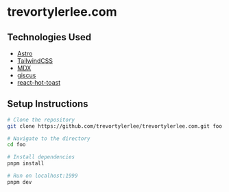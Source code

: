 # trevortylerlee.com

## Technologies Used

- [Astro](https://astro.build/)
- [TailwindCSS](https://tailwindcss.com/)
- [MDX](https://docs.astro.build/en/guides/integrations-guide/mdx/)
- [giscus](https://giscus.app/)
- [react-hot-toast](https://react-hot-toast.com/)

## Setup Instructions

```zsh
# Clone the repository
git clone https://github.com/trevortylerlee/trevortylerlee.com.git foo

# Navigate to the directory
cd foo

# Install dependencies
pnpm install

# Run on localhost:1999
pnpm dev
```
